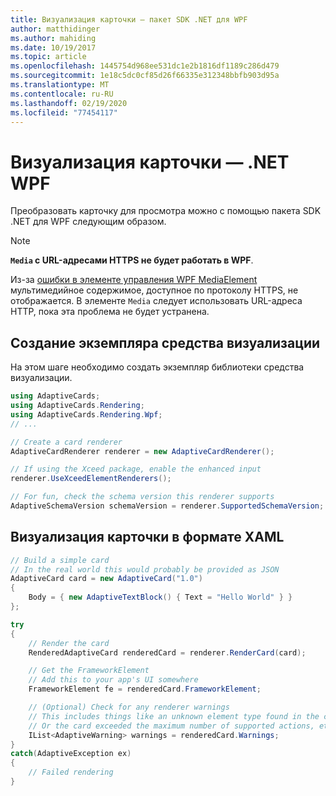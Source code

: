 ```yaml
---
title: Визуализация карточки — пакет SDK .NET для WPF
author: matthidinger
ms.author: mahiding
ms.date: 10/19/2017
ms.topic: article
ms.openlocfilehash: 1445754d968ee531dc1e2b1816df1189c286d479
ms.sourcegitcommit: 1e18c5dc0cf85d26f66335e312348bbfb903d95a
ms.translationtype: MT
ms.contentlocale: ru-RU
ms.lasthandoff: 02/19/2020
ms.locfileid: "77454117"
---
```

# <a name="render-a-card---net-wpf"></a>Визуализация карточки — .NET WPF

Преобразовать карточку для просмотра можно с помощью пакета SDK .NET для WPF следующим образом.

> [!NOTE]
> **`Media` с URL-адресами HTTPS не будет работать в WPF**.
> 
> Из-за [ошибки в элементе управления WPF MediaElement](https://stackoverflow.com/questions/30702505/playing-media-from-https-site-in-media-element-throwing-null-reference-exception) мультимедийное содержимое, доступное по протоколу HTTPS, не отображается. В элементе `Media` следует использовать URL-адреса HTTP, пока эта проблема не будет устранена.  

## <a name="instantiate-a-renderer"></a>Создание экземпляра средства визуализации

На этом шаге необходимо создать экземпляр библиотеки средства визуализации. 

```csharp
using AdaptiveCards;
using AdaptiveCards.Rendering;
using AdaptiveCards.Rendering.Wpf;
// ...

// Create a card renderer
AdaptiveCardRenderer renderer = new AdaptiveCardRenderer();

// If using the Xceed package, enable the enhanced input
renderer.UseXceedElementRenderers();

// For fun, check the schema version this renderer supports
AdaptiveSchemaVersion schemaVersion = renderer.SupportedSchemaVersion;
```

## <a name="render-a-card-to-xaml"></a>Визуализация карточки в формате XAML

```csharp
// Build a simple card
// In the real world this would probably be provided as JSON
AdaptiveCard card = new AdaptiveCard("1.0")
{
    Body = { new AdaptiveTextBlock() { Text = "Hello World" } }
};

try
{
    // Render the card
    RenderedAdaptiveCard renderedCard = renderer.RenderCard(card);

    // Get the FrameworkElement
    // Add this to your app's UI somewhere
    FrameworkElement fe = renderedCard.FrameworkElement;

    // (Optional) Check for any renderer warnings
    // This includes things like an unknown element type found in the card
    // Or the card exceeded the maximum number of supported actions, etc
    IList<AdaptiveWarning> warnings = renderedCard.Warnings;
}
catch(AdaptiveException ex)
{
    // Failed rendering
}
```

